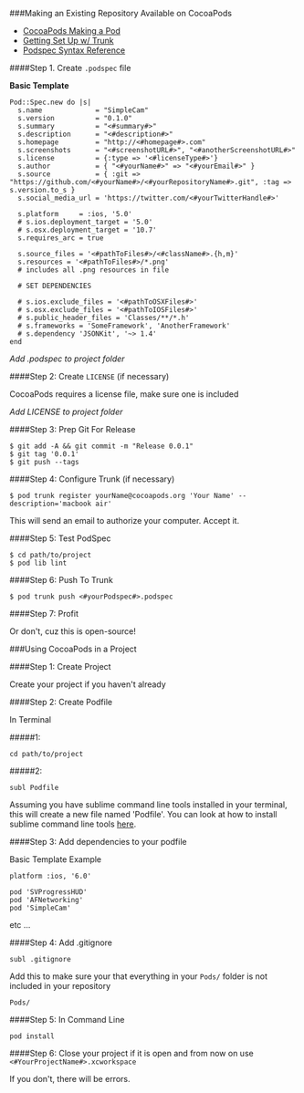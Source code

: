 ###Making an Existing Repository Available on CocoaPods 

- <a href="http://guides.cocoapods.org/making/making-a-cocoapod.html">CocoaPods Making a Pod</a>
- <a href="http://guides.cocoapods.org/making/getting-setup-with-trunk">Getting Set Up w/ Trunk</a>
- <a href="http://guides.cocoapods.org/syntax/podspec.html">Podspec Syntax Reference</a>

####Step 1. Create `.podspec` file

<b> Basic Template </b>
```
Pod::Spec.new do |s|
  s.name             = "SimpleCam"
  s.version          = "0.1.0"
  s.summary          = "<#summary#>"
  s.description      = "<#description#>"
  s.homepage         = "http://<#homepage#>.com"
  s.screenshots      = "<#screenshotURL#>", "<#anotherScreenshotURL#>"
  s.license          = {:type => '<#licenseType#>'}
  s.author           = { "<#yourName#>" => "<#yourEmail#>" }
  s.source           = { :git => "https://github.com/<#yourName#>/<#yourRepositoryName#>.git", :tag => s.version.to_s }
  s.social_media_url = 'https://twitter.com/<#yourTwitterHandle#>'

  s.platform     = :ios, '5.0'
  # s.ios.deployment_target = '5.0'
  # s.osx.deployment_target = '10.7'
  s.requires_arc = true

  s.source_files = '<#pathToFiles#>/<#className#>.{h,m}'
  s.resources = '<#pathToFiles#>/*.png'
  # includes all .png resources in file

  # SET DEPENDENCIES
  
  # s.ios.exclude_files = '<#pathToOSXFiles#>'
  # s.osx.exclude_files = '<#pathToIOSFiles#>'
  # s.public_header_files = 'Classes/**/*.h'
  # s.frameworks = 'SomeFramework', 'AnotherFramework'
  # s.dependency 'JSONKit', '~> 1.4'
end
```

*Add .podspec to project folder*

####Step 2: Create `LICENSE` (if necessary)

CocoaPods requires a license file, make sure one is included

*Add LICENSE to project folder*

####Step 3: Prep Git For Release

```
$ git add -A && git commit -m "Release 0.0.1"
$ git tag '0.0.1'
$ git push --tags
```

####Step 4: Configure Trunk (if necessary)

```
$ pod trunk register yourName@cocoapods.org 'Your Name' --description='macbook air'
```

This will send an email to authorize your computer.  Accept it.

####Step 5: Test PodSpec

```
$ cd path/to/project
$ pod lib lint
```

####Step 6: Push To Trunk

```
$ pod trunk push <#yourPodspec#>.podspec
```

####Step 7: Profit

Or don't, cuz this is open-source!


###Using CocoaPods in a Project

####Step 1: Create Project 

Create your project if you haven't already

####Step 2: Create Podfile

In Terminal

#####1:
```
cd path/to/project
```

#####2:

```
subl Podfile
```

Assuming you have sublime command line tools installed in your terminal, this will create a new file named 'Podfile'.  You can look at how to install sublime command line tools <a href="http://www.sublimetext.com/docs/2/osx_command_line.html">here</a>.

####Step 3: Add dependencies to your podfile

Basic Template Example

```
platform :ios, '6.0'

pod 'SVProgressHUD'
pod 'AFNetworking'
pod 'SimpleCam'
```

etc ...

####Step 4: Add .gitignore

```
subl .gitignore
```

Add this to make sure your that everything in your `Pods/` folder is not included in your repository

```
Pods/
```

####Step 5: In Command Line

```
pod install
```

####Step 6: Close your project if it is open and from now on use `<#YourProjectName#>.xcworkspace`

If you don't, there will be errors.









